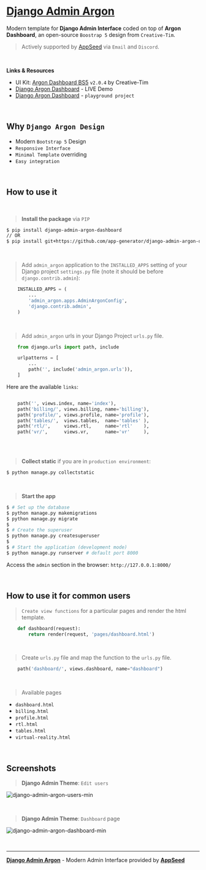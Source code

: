 # [Django Admin Argon](https://github.com/app-generator/django-admin-argon-dashboard)

Modern template for **Django Admin Interface** coded on top of **Argon Dashboard**, an open-source `Boostrap 5` design from `Creative-Tim`.

> Actively supported by [AppSeed](https://appseed.us/) via `Email` and `Discord`.

<br>

**Links & Resources**

- UI Kit: [Argon Dashboard BS5](https://www.creative-tim.com/product/argon-dashboard?AFFILIATE=128200) `v2.0.4` by Creative-Tim
- [Django Argon Dashboard](https://django-argon-dashboard.appseed-srv1.com/) - LIVE Demo
- [Django Argon Dashboard](https://github.com/app-generator/django-admin-argon-dashboard_p) - `playground project` 

<br />

## Why `Django Argon Design`

- Modern `Bootstrap 5` Design
- `Responsive Interface`
- `Minimal Template` overriding
- `Easy integration`

<br />

## How to use it

<br />

> **Install the package** via `PIP` 

```bash
$ pip install django-admin-argon-dashboard
// OR
$ pip install git+https://github.com/app-generator/django-admin-argon-dashboard.git
```

<br />

> Add `admin_argon` application to the `INSTALLED_APPS` setting of your Django project `settings.py` file (note it should be before `django.contrib.admin`):

```python
    INSTALLED_APPS = (
        ...
        'admin_argon.apps.AdminArgonConfig',
        'django.contrib.admin',
    )
```

<br />

> Add `admin_argon` urls in your Django Project `urls.py` file.

```python
    from django.urls import path, include

    urlpatterns = [
        ...
        path('', include('admin_argon.urls')),
    ]
```

Here are the available `links`: 

```python

    path('', views.index, name='index'),
    path('billing/', views.billing, name='billing'),
    path('profile/', views.profile, name='profile'),
    path('tables/',  views.tables,  name='tables' ),
    path('rtl/',     views.rtl,     name='rtl'    ),
    path('vr/',      views.vr,      name='vr'     ),
    
```

<br />

> **Collect static** if you are in `production environment`:

```bash
$ python manage.py collectstatic
```

<br />

> **Start the app**

```bash
$ # Set up the database
$ python manage.py makemigrations
$ python manage.py migrate
$
$ # Create the superuser
$ python manage.py createsuperuser
$
$ # Start the application (development mode)
$ python manage.py runserver # default port 8000
```

Access the `admin` section in the browser: `http://127.0.0.1:8000/`

<br />

## How to use it for common users

> `Create view functions` for a particular pages and render the html template.

```python
    def dashboard(request):
        return render(request, 'pages/dashboard.html')
```

<br />

> Create `urls.py` file and map the function to the `urls.py` file.

```python
    path('dashboard/', views.dashboard, name="dashboard")
```

<br />

>  Available pages 

- `dashboard.html`
- `billing.html`
- `profile.html`
- `rtl.html`
- `tables.html`
- `virtual-reality.html`

<br />

## Screenshots

> **Django Admin Theme**: `Edit users`

![django-admin-argon-users-min](https://user-images.githubusercontent.com/51070104/201162283-90fb0637-687e-4926-ab12-bf409491dac6.jpg)

<br />

> **Django Admin Theme**: `Dashboard` page

![django-admin-argon-dashboard-min](https://user-images.githubusercontent.com/51070104/201162509-80df6786-e595-4fca-a570-45f6a4438c24.jpg) 

<br />

---
**[Django Admin Argon](https://github.com/app-generator/django-admin-argon-dashboard)** - Modern Admin Interface provided by **[AppSeed](https://appseed.us/)**
